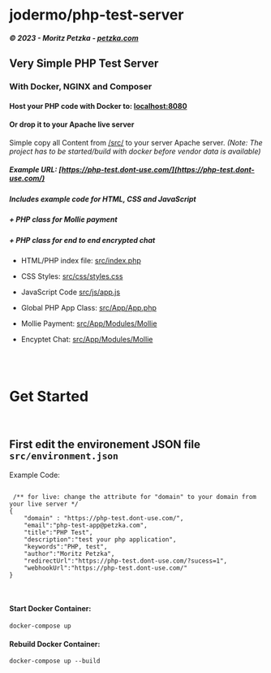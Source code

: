 # jodermo/php-test-server

##### *© 2023 - Moritz Petzka - [petzka.com](https://petzka.com/)*

## Very Simple PHP Test Server 
### With Docker, NGINX and Composer

#### Host your PHP code with Docker to: [localhost:8080](http://localhost:8080)

#### Or drop it to your Apache live server

Simple copy all Content from [/src/](./src/) to your server Apache server.
*(Note: The project has to be started/build with docker before vendor data is available)*

##### Example URL: [https://php-test.dont-use.com/](https://php-test.dont-use.com/)


##### Includes example code for HTML, CSS and JavaScript
##### + PHP class for Mollie payment
##### + PHP class for end to end encrypted chat

- HTML/PHP index file: [src/index.php](./src/index.php) 

- CSS Styles: [src/css/styles.css](./src/css/styles.css) 

- JavaScript Code [src/js/app.js](./src/js/app.js) 

- Global PHP App Class: [src/App/App.php](./src/PHPTest/App.php) 

- Mollie Payment: [src/App/Modules/Mollie](./src/App/Modules/Mollie/) 

- Encyptet Chat: [src/App/Modules/Mollie](./src/App/Modules/Mollie/) 

<br>
<br>

# Get Started

<br>

## First edit the environement JSON file `src/environment.json`

Example Code:
```

 /** for live: change the attribute for "domain" to your domain from your live server */
{
    "domain" : "https://php-test.dont-use.com/",
    "email":"php-test-app@petzka.com",
    "title":"PHP Test",
    "description":"test your php application",
    "keywords":"PHP, test",
    "author":"Moritz Petzka",
    "redirectUrl":"https://php-test.dont-use.com/?sucess=1",
    "webhookUrl":"https://php-test.dont-use.com/"
}
```

<br>

#### Start Docker Container:
```
docker-compose up
```

#### Rebuild Docker Container:
```
docker-compose up --build
```



